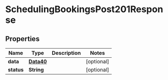 

# SchedulingBookingsPost201Response


## Properties

Name | Type | Description | Notes
------------ | ------------- | ------------- | -------------
**data** | [**Data40**](Data40.md) |  |  [optional]
**status** | **String** |  |  [optional]



